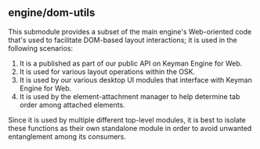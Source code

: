 ## engine/dom-utils

This submodule provides a subset of the main engine's Web-oriented code that's used to facilitate DOM-based
layout interactions; it is used in the following scenarios:

1. It is a published as part of our public API on Keyman Engine for Web.
2. It is used for various layout operations within the OSK.
3. It is used by our various desktop UI modules that interface with Keyman Engine for Web.
4. It is used by the element-attachment manager to help determine tab order among attached elements.

Since it is used by multiple different top-level modules, it is best to isolate these functions as their
own standalone module in order to avoid unwanted entanglement among its consumers.